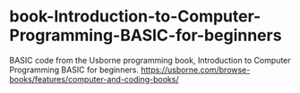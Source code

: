 # book-Introduction-to-Computer-Programming-BASIC-for-beginners
BASIC code from the Usborne programming book, Introduction to Computer Programming BASIC for beginners.
https://usborne.com/browse-books/features/computer-and-coding-books/
